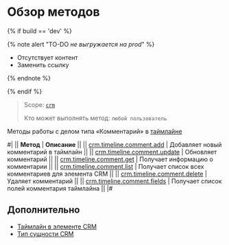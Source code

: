 # Обзор методов

{% if build == 'dev' %}

{% note alert "TO-DO _не выгружается на prod_" %}

- Отсутствует контент
- Заменить ссылку

{% endnote %}

{% endif %}

> Scope: [`crm`](../../../scopes/permissions.md)
>
> Кто может выполнять метод: `любой пользователь`

Методы работы с делом типа «Комментарий» в [таймлайне](https://helpdesk.bitrix24.ru/open/16749348/)

#|
|| **Метод** | **Описание** ||
|| [crm.timeline.comment.add](./crm-timeline-comment-add.md)   | Добавляет новый комментарий в таймлайн ||
|| [crm.timeline.comment.update](./crm-timeline-comment-update.md)  |  Обновляет комментарий ||
|| [crm.timeline.comment.get](./crm-timeline-comment-get.md)   |  Получает информацию о комментарии ||
|| [crm.timeline.comment.list](./crm-timeline-comment-list.md) |  Получает список всех комментариев для элемента CRM ||
|| [crm.timeline.comment.delete](./crm-timeline-comment-delete.md)  |  Удаляет комментарий ||
|| [crm.timeline.comment.fields](./crm-timeline-comment-fields.md)  | Получает список полей комментария таймлайна ||
|# 

## Дополнительно

- [Таймлайн в элементе CRM](https://helpdesk.bitrix24.ru/open/16749348/)
- [Тип сущности CRM](../../data-types.md#object_type) 


